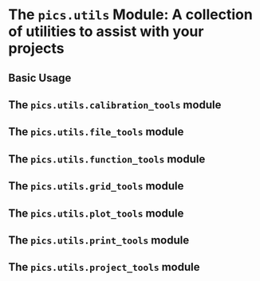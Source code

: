 # The ```pics.utils``` Module: A collection of utilities to assist with your projects

## Basic Usage

## The ```pics.utils.calibration_tools``` module

## The ```pics.utils.file_tools``` module

## The ```pics.utils.function_tools``` module

## The ```pics.utils.grid_tools``` module

## The ```pics.utils.plot_tools``` module

## The ```pics.utils.print_tools``` module

## The ```pics.utils.project_tools``` module

